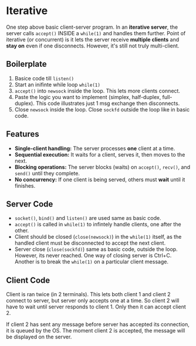 # Iterative

One step above basic client-server program. In an **iterative server**, the server calls `accept()` INSIDE a `while(1)` and handles them further. Point of iterative (or concurrent) is it lets the server receive **multiple clients** and **stay on** even if one disconnects. However, it's still not truly multi-client.

## Boilerplate

1. Basice code till `listen()`
2. Start an inifinte while loop `while(1)`
3. `accept()` into `newsock` inside the loop. This lets more clients connect.
4. Paste the logic you want to implement (simplex, half-duplex, full-duplex). This code illustrates just 1 msg exchange then disconnects.
5. Close `newsock` inside the loop. Close `sockfd` outside the loop like in basic code.

## Features

- **Single-client handling:** The server processes **one** client at a time.
- **Sequential execution:** It waits for a client, serves it, then moves to the next.
- **Blocking operations:** The server blocks (waits) on `accept()`, `recv()`, and `send()` until they complete.
- **No concurrency:** If one client is being served, others must **wait** until it finishes.

## Server Code

- `socket()`, `bind()` and `listen()` are used same as basic code.
- `accept()` is called in `while(1)` to infintely handle clients, one after the other.
- Client should be closed (`close(newsock)`) in the `while(1)` itself, as the handled client must be disconnected to accept the next client.
- Server close (`close(sockfd)`) same as basic code, outside the loop. However, its never reached. One way of closing server is Ctrl+C. Another is to break the `while(1)` on a particular client message.

## Client Code

Client is ran twice (in 2 terminals). This lets both client 1 and client 2 connect to server, but server only accepts one at a time. So client 2 will have to wait until server responds to client 1. Only then it can accept client 2.

If client 2 has sent any message before server has accepted its connection, it is queued by the OS. The moment client 2 is accepted, the message will be displayed on the server.
